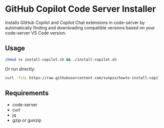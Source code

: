# GitHub Copilot Code Server Installer

Installs GitHub Copilot and Copilot Chat extensions in code-server by automatically finding and downloading compatible versions based on your code-server VS Code version.

## Usage

```bash
chmod +x install-copilot.sh && ./install-copilot.sh
```

Or run directly:

```bash
curl -fsSL https://raw.githubusercontent.com/sunpix/howto-install-copilot-in-code-server/refs/heads/main/install-copilot.sh | bash
```

## Requirements

- code-server
- curl
- jq
- gzip or gunzip

